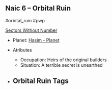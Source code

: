 ## Naic 6 &ndash; Orbital Ruin

#orbital_ruin #pwp

[Sectors Without Number](https://sectorswithoutnumber.com/sector/bfDcBzTtgpeyLUfwzjio/orbitalRuin/nhj0pnlkk8wsiKijXYhl)

- Planet: [Hasim - Planet](../../../Gaming/StarsWithoutNumber/PiratesWithoutPlunder/Hasim%20-%20Planet.md)

- Atributes
	- Occupation: Heirs of the original builders
	- Situation: A terrible secret is unearthed

- Orbital Ruin Tags
	- 
